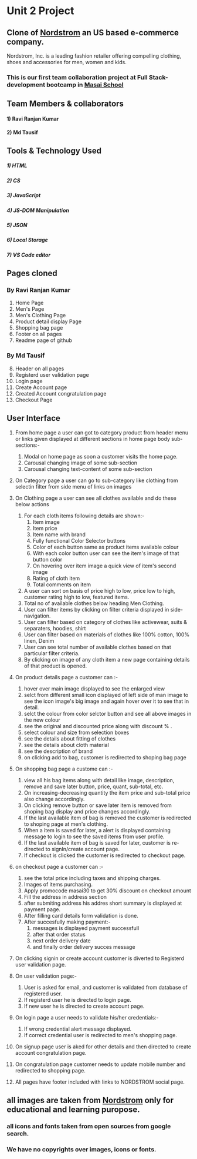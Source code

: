 # Unit 2 Project
## Clone of [Nordstrom](https://www.nordstrom.com/url) an US based e-commerce company.
Nordstrom, Inc. is a leading fashion retailer offering compelling clothing, shoes and accessories for men, women and kids.

### This is our first team collaboration project at Full Stack-development bootcamp in [Masai School](https://www.masaischool.com/url)

## Team Members & collaborators
#### 1) Ravi Ranjan Kumar
#### 2) Md Tausif

## Tools & Technology Used
##### 1) HTML
##### 2) CS
##### 3) JavaScript
##### 4) JS-DOM Manipulation
##### 5) JSON
##### 6) Local Storage
##### 7) VS Code editor

## Pages cloned
### By Ravi Ranjan Kumar
1) Home Page
2) Men's Page
3) Men's Clothing Page
4) Product detail display Page
5) Shopping bag page
6) Footer on all pages
7) Readme page of github
### By Md Tausif
8) Header on all pages
9) Registerd user validation page
10) Login page
11) Create Account page
12) Created Account congratulation page 
13) Checkout Page 

## User Interface
1) From home page a user can got to category product from header menu or links given displayed at different sections in home page body sub-sections:-
     1) Modal on home page as soon a customer visits the home page.
     2) Carousal changing image of some sub-section
     3) Carousal changing text-content of some sub-section
2) On Category page a user can go to sub-category like clothing from selectin filter from side menu of links on images
3) On Clothing page a user can see all clothes available and do these below actions
     1) For each cloth items following details are shown:-
         1) Item image
         2) Item price
         3) Item name with brand
         4) Fully functional Color Selector buttons
         5) Color of each button same as product items available colour
         6) With each color button user can see the item's image of that button color
         7) On hovering over item image a quick view of item's second image
         8) Rating of cloth item
         9) Total comments on item       
     2) A user can sort on basis of price high to low, price low to high, customer rating high to low, featured items.
     3) Total no of available clothes below heading Men Clothing.
     4) User can filter items by clicking on filter criteria displayed in side-navigation.
     5) User can filter based on category of clothes like activewear, suits & separaters, hoodies, shirt
     6) User can filter based on materials of clothes like 100% cotton, 100% linen, Denim
     7) User can see total number of available clothes based on that particular filter criteria.
     8) By clicking on image of any cloth item a new page containing details of that product is opened.
4) On product details page a customer can :-
     1) hover over main image displayed to see the enlarged view
     2) selct from different small icon displayed of left side of man image to see the icon image's big image and again hover over it to see that in detail.
     3) selct the colour from color selctor button and see all above images in the new colour
     4) see the original and discounted price along with discount % .
     5) select colour and size from selection boxes
     6) see the details about fitting of clothes 
     7) see the details about cloth material
     8) see the description of brand
     9) on clicking add to bag, customer is redirected to shoping bag page
5) On shopping bag page a custome can :-
    1) view all his bag items along with detail like image, description, remove and save later button, price, quant, sub-total, etc.
    2) On increasing-decreasing quantity the item price and sub-total price also change accordingly.
    3) On clicking remove button or save later item is removed from shoping bag display and price changes accordingly.
    4) If the last available item of bag is removed the customer is redirected to shoping page at men's clothing.
    5) When a item is saved for later, a alert is displayed containing message to login to see the saved items from user profile.
    6) If the last available item of bag is saved for later, customer is re-directed to signIn/create account page.
    7) If checkout is clicked  the customer is redirected to checkout page.

6) on checkout page a customer can :-
     1) see the total price including taxes and shipping charges.
     2) Images of items purchasing.
     3) Apply promocode masai30 to get 30% discount on checkout amount
     4) Fill the address in address section
     5) after submiting address his addres short summary is displayed at payment page.
     6) After filling card details form validation is done.
     7) After succesfully making payment:-
          1) messages is displayed payment successfull
          2) after that order status
          3) next order delivery date
          4) and finally order delivery succes message
7) On clicking signin or create account customer is diverted to Registerd user validation page.
8) On user validation page:-
     1) User is asked for email, and customer is validated from database of registered user.
     2) If registerd user he is directed to login page.
     3) If new user he is directed to create account page.
9) On login page a user needs to validate his/her credentials:-
     1) If wrong credential alert message displayed.
     2) If correct credential user is redirected to men's shopping page.
10) On signup page user is aked for other details and then directed to create account congratulation page.
11) On congratulation page customer needs to update mobile number and redirected to shopping page.
12) All pages have footer included with links to NORDSTROM social page.


## all images are taken from [Nordstrom](https://www.nordstrom.com/url) only for educational and learning puropose.
### all icons and fonts taken from open sources from google search.
### We have no copyrights over images, icons or fonts.



